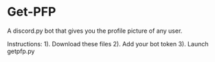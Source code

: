 # Get-PFP
A discord.py bot that gives you the profile picture of any user.

Instructions:
1). Download these files
2). Add your bot token
3). Launch getpfp.py
